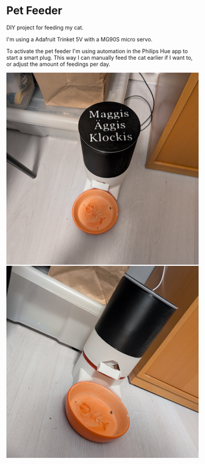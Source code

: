 # Pet Feeder
DIY project for feeding my cat.

I'm using a Adafruit Trinket 5V with a MG90S micro servo.

To activate the pet feeder I'm using automation in the Philips Hue app to start a smart plug.
This way I can manually feed the cat earlier if I want to, or adjust the amount of feedings per day.

![screenshot](image1.jpg)
![screenshot](image2.jpg)
